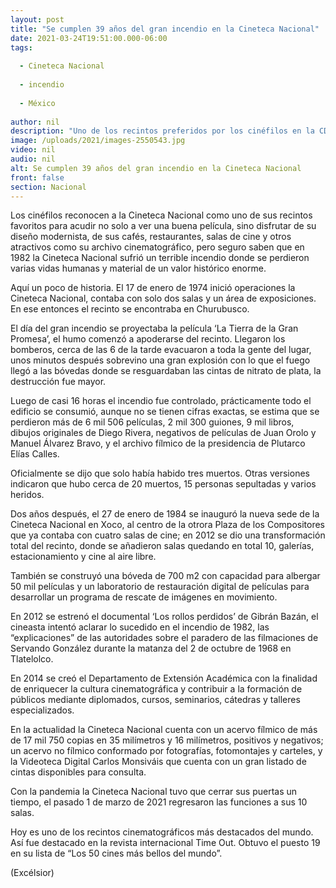 ```yaml
---
layout: post
title: "Se cumplen 39 años del gran incendio en la Cineteca Nacional"
date: 2021-03-24T19:51:00.000-06:00
tags:
  
  - Cineteca Nacional
  
  - incendio
  
  - México
  
author: nil
description: "Uno de los recintos preferidos por los cinéfilos en la CDMX ardió en llamas el 24 de marzo de 1982, han pasado casi 4 décadas de este trágico hecho"
image: /uploads/2021/images-2550543.jpg
video: nil
audio: nil
alt: Se cumplen 39 años del gran incendio en la Cineteca Nacional
front: false
section: Nacional
---
```


Los cinéfilos reconocen a la Cineteca Nacional como uno de sus recintos favoritos para acudir no solo a ver una buena película, sino disfrutar de su diseño modernista, de sus cafés, restaurantes, salas de cine y otros atractivos como su archivo cinematográfico, pero seguro saben que en 1982 la Cineteca Nacional sufrió un terrible incendio donde se perdieron varias vidas humanas y material de un valor histórico enorme.   

Aquí un poco de historia. El 17 de enero de 1974 inició operaciones la Cineteca Nacional, contaba con solo dos salas y un área de exposiciones. En ese entonces el recinto se encontraba en Churubusco.

El día del gran incendio se proyectaba la película ‘La Tierra de la Gran Promesa’, el humo comenzó a apoderarse del recinto. Llegaron los bomberos, cerca de las 6 de la tarde evacuaron a toda la gente del lugar, unos minutos después sobrevino una gran explosión con lo que el fuego llegó a las bóvedas donde se resguardaban las cintas de nitrato de plata, la destrucción fue mayor.

Luego de casi 16 horas el incendio fue controlado, prácticamente todo el edificio se consumió, aunque no se tienen cifras exactas, se estima que se perdieron más de 6 mil 506 películas, 2 mil 300 guiones, 9 mil libros, dibujos originales de Diego Rivera, negativos de películas de Juan Orolo y Manuel Álvarez Bravo, y el archivo fílmico de la presidencia de Plutarco Elías Calles.

Oficialmente se dijo que solo había habido tres muertos. Otras versiones indicaron que hubo cerca de 20 muertos, 15 personas sepultadas y varios heridos.

Dos años después, el 27 de enero de 1984 se inauguró la nueva sede de la Cineteca Nacional en Xoco, al centro de la otrora Plaza de los Compositores que ya contaba con cuatro salas de cine; en 2012 se dio una transformación total del recinto, donde se añadieron salas quedando en total 10, galerías, estacionamiento y cine al aire libre.

También se construyó una bóveda de 700 m2 con capacidad para albergar 50 mil películas y un laboratorio de restauración digital de películas para desarrollar un programa de rescate de imágenes en movimiento.

En 2012 se estrenó el documental ‘Los rollos perdidos’ de Gibrán Bazán, el cineasta intentó aclarar lo sucedido en el incendio de 1982, las “explicaciones” de las autoridades sobre el paradero de las filmaciones de Servando González durante la matanza del 2 de octubre de 1968 en Tlatelolco.

En 2014 se creó el Departamento de Extensión Académica con la finalidad de enriquecer la cultura cinematográfica y contribuir a la formación de públicos mediante diplomados, cursos, seminarios, cátedras y talleres especializados.

En la actualidad la Cineteca Nacional cuenta con un acervo fílmico de más de 17 mil 750 copias en 35 milímetros y 16 milímetros, positivos y negativos; un acervo no fílmico conformado por fotografías, fotomontajes y carteles, y la Videoteca Digital Carlos Monsiváis que cuenta con un gran listado de cintas disponibles para consulta.

Con la pandemia la Cineteca Nacional tuvo que cerrar sus puertas un tiempo, el pasado 1 de marzo de 2021 regresaron las funciones a sus 10 salas.

Hoy es uno de los recintos cinematográficos más destacados del mundo. Así fue destacado en la revista internacional Time Out. Obtuvo el puesto 19 en su lista de “Los 50 cines más bellos del mundo”.

(Excélsior)